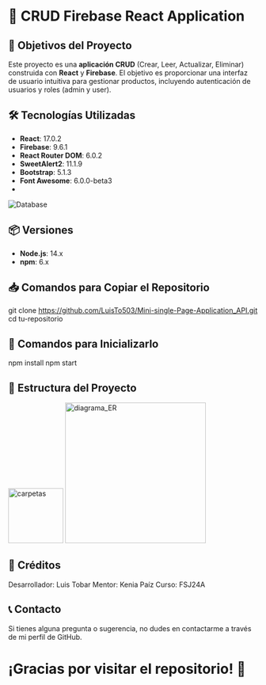 # 🎉 CRUD Firebase React Application

## 📌 Objetivos del Proyecto
Este proyecto es una **aplicación CRUD** (Crear, Leer, Actualizar, Eliminar) construida con **React** y **Firebase**. El objetivo es proporcionar una interfaz de usuario intuitiva para gestionar productos, incluyendo autenticación de usuarios y roles (admin y user).

## 🛠️ Tecnologías Utilizadas
- **React**: 17.0.2
- **Firebase**: 9.6.1
- **React Router DOM**: 6.0.2
- **SweetAlert2**: 11.1.9
- **Bootstrap**: 5.1.3
- **Font Awesome**: 6.0.0-beta3
- <!-- Etiqueta para la base de datos -->
![Database](https://img.shields.io/badge/Database-Firebase-brightgreen?style=flat&logo=Firebase)


## 📦 Versiones
- **Node.js**: 14.x
- **npm**: 6.x

## 📥 Comandos para Copiar el Repositorio

git clone https://github.com/LuisTo503/Mini-single-Page-Application_API.git
cd tu-repositorio


## 🚀 Comandos para Inicializarlo

npm install
npm start

## 📂 Estructura del Proyecto
<img width="111" alt="carpetas" src="https://github.com/user-attachments/assets/5132d4e6-d2e6-4e65-b7fc-a0bc97c5ce26" />
<img width="284" alt="diagrama_ER" src="https://github.com/user-attachments/assets/97826292-850e-40ed-89b3-416d23551902" />


## 👤 Créditos
Desarrollador: Luis Tobar
Mentor: Kenia Paíz
Curso: FSJ24A

## 📞 Contacto
Si tienes alguna pregunta o sugerencia, no dudes en contactarme a través de mi perfil de GitHub.

# ¡Gracias por visitar el repositorio! 🚀

